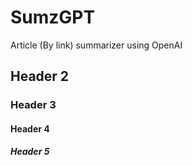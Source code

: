 # SumzGPT
Article (By link) summarizer using OpenAI
## Header 2
### Header 3
#### Header 4
##### Header 5
